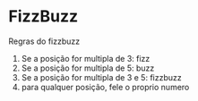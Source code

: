 # FizzBuzz

Regras do fizzbuzz

1. Se a posição for multipla de 3: fizz
2. Se a posição for multipla de 5: buzz
3. Se a posição for multipla de 3 e 5: fizzbuzz
4. para qualquer posição, fele o proprio numero
